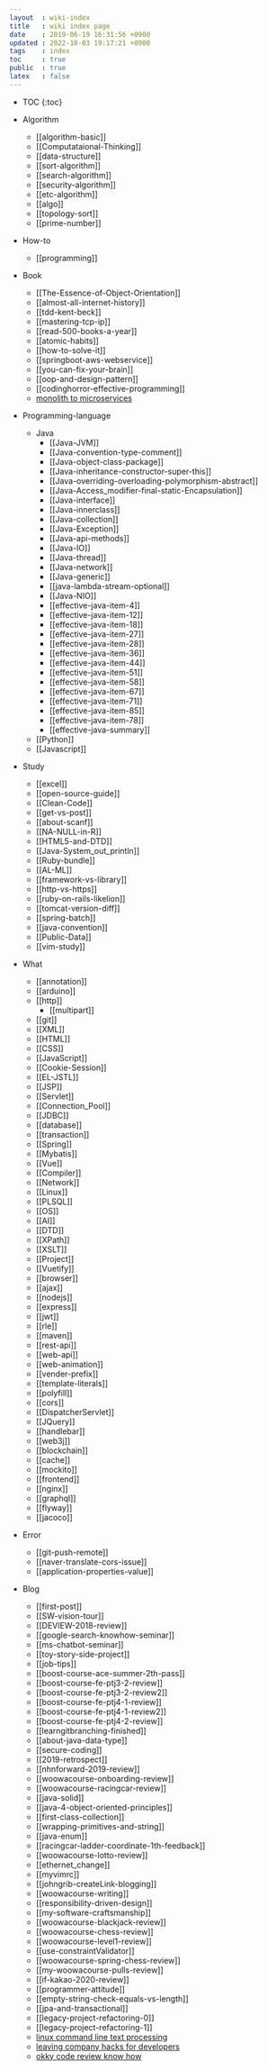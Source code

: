 ```yaml
---
layout  : wiki-index
title   : wiki index page
date    : 2019-06-19 16:31:56 +0900
updated : 2022-10-03 19:17:21 +0900
tags    : index
toc     : true
public  : true
latex   : false
---
```

* TOC
{:toc}

* Algorithm
    * [[algorithm-basic]]
    * [[Computataional-Thinking]]
    * [[data-structure]]
    * [[sort-algorithm]]
    * [[search-algorithm]]
    * [[security-algorithm]]
    * [[etc-algorithm]]
    * [[algo]]
    * [[topology-sort]]
    * [[prime-number]]
* How-to
    * [[programming]]
* Book
    * [[The-Essence-of-Object-Orientation]]
    * [[almost-all-internet-history]]
    * [[tdd-kent-beck]]
    * [[mastering-tcp-ip]]
    * [[read-500-books-a-year]]
    * [[atomic-habits]]
    * [[how-to-solve-it]]
    * [[springboot-aws-webservice]]
    * [[you-can-fix-your-brain]]
    * [[oop-and-design-pattern]]
    * [[codinghorror-effective-programming]]
    * [monolith to microservices](monolith-to-microservices)
* Programming-language
    * Java
        * [[Java-JVM]]
        * [[Java-convention-type-comment]]
        * [[Java-object-class-package]]
        * [[Java-inheritance-constructor-super-this]]
        * [[Java-overriding-overloading-polymorphism-abstract]]
        * [[Java-Access_modifier-final-static-Encapsulation]]
        * [[Java-interface]]
        * [[Java-innerclass]]
        * [[Java-collection]]
        * [[Java-Exception]]
        * [[Java-api-methods]]
        * [[Java-IO]]
        * [[Java-thread]]
        * [[Java-network]]
        * [[Java-generic]]
        * [[java-lambda-stream-optional]]
        * [[Java-NIO]]
        * [[effective-java-item-4]]
        * [[effective-java-item-12]]
        * [[effective-java-item-18]]
        * [[effective-java-item-27]]
        * [[effective-java-item-28]]
        * [[effective-java-item-36]]
        * [[effective-java-item-44]]
        * [[effective-java-item-51]]
        * [[effective-java-item-58]]
        * [[effective-java-item-67]]
        * [[effective-java-item-71]]
        * [[effective-java-item-85]]
        * [[effective-java-item-78]]
        * [[effective-java-summary]]
    * [[Python]]
    * [[Javascript]]
* Study
    * [[excel]]
    * [[open-source-guide]]
    * [[Clean-Code]]
    * [[get-vs-post]]
    * [[about-scanf]]
    * [[NA-NULL-in-R]]
    * [[HTML5-and-DTD]]
    * [[Java-System_out_println]]
    * [[Ruby-bundle]]
    * [[AL-ML]]
    * [[framework-vs-library]]
    * [[http-vs-https]]
    * [[ruby-on-rails-likelion]]
    * [[tomcat-version-diff]]
    * [[spring-batch]]
    * [[java-convention]]
    * [[Public-Data]]
    * [[vim-study]]
* What
    * [[annotation]]
    * [[arduino]]
    * [[http]]
        * [[multipart]]
    * [[git]]
    * [[XML]]
    * [[HTML]]
    * [[CSS]]
    * [[JavaScript]]
    * [[Cookie-Session]]
    * [[EL-JSTL]]
    * [[JSP]]
    * [[Servlet]]
    * [[Connection_Pool]]
    * [[JDBC]]
    * [[database]]
    * [[transaction]]
    * [[Spring]]
    * [[Mybatis]]
    * [[Vue]]
    * [[Compiler]]
    * [[Network]]
    * [[Linux]]
    * [[PLSQL]]
    * [[OS]]
    * [[AI]]
    * [[DTD]]
    * [[XPath]]
    * [[XSLT]]
    * [[Project]]
    * [[Vuetify]]
    * [[browser]]
    * [[ajax]]
    * [[nodejs]]
    * [[express]]
    * [[jwt]]
    * [[rle]]
    * [[maven]]
    * [[rest-api]]
    * [[web-api]]
    * [[web-animation]]
    * [[vender-prefix]]
    * [[template-literals]]
    * [[polyfill]]
    * [[cors]]
    * [[DispatcherServlet]]
    * [[JQuery]]
    * [[handlebar]]
    * [[web3j]]
    * [[blockchain]]
    * [[cache]]
    * [[mockito]]
    * [[frontend]]
    * [[nginx]]
    * [[graphql]]
    * [[flyway]]
    * [[jacoco]]
* Error
    * [[git-push-remote]]
    * [[naver-translate-cors-issue]]
    * [[application-properties-value]]
* Blog
    * [[first-post]]
    * [[SW-vision-tour]]
    * [[DEVIEW-2018-review]]
    * [[google-search-knowhow-seminar]]
    * [[ms-chatbot-seminar]]
    * [[toy-story-side-project]]
    * [[job-tips]]
    * [[boost-course-ace-summer-2th-pass]]
    * [[boost-course-fe-ptj3-2-review]]
    * [[boost-course-fe-ptj3-2-review2]]
    * [[boost-course-fe-ptj4-1-review]]
    * [[boost-course-fe-ptj4-1-review2]]
    * [[boost-course-fe-ptj4-2-review]]
    * [[learngitbranching-finished]]
    * [[about-java-data-type]]
    * [[secure-coding]]
    * [[2019-retrospect]]
    * [[nhnforward-2019-review]]
    * [[woowacourse-onboarding-review]]
    * [[woowacourse-racingcar-review]]
    * [[java-solid]]
    * [[java-4-object-oriented-principles]]
    * [[first-class-collection]]
    * [[wrapping-primitives-and-string]]
    * [[java-enum]]
    * [[racingcar-ladder-coordinate-1th-feedback]]
    * [[woowacourse-lotto-review]]
    * [[ethernet_change]]
    * [[myvimrc]]
    * [[johngrib-createLink-blogging]]
    * [[woowacourse-writing]] 
    * [[responsibility-driven-design]]
    * [[my-software-craftsmanship]]
    * [[woowacourse-blackjack-review]]
    * [[woowacourse-chess-review]]
    * [[woowacourse-level1-review]]
    * [[use-constraintValidator]]
    * [[woowacourse-spring-chess-review]]
    * [[my-woowacourse-pulls-review]]
    * [[if-kakao-2020-review]]
    * [[programmer-attitude]]
    * [[empty-string-check-equals-vs-length]]
    * [[jpa-and-transactional]]
    * [[legacy-project-refactoring-0]]
    * [[legacy-project-refactoring-1]]
    * [linux command line text processing](linux-command-line-text-processing)
    * [leaving company hacks for developers](leaving-company-hacks-for-developers)
    * [okky code review know how](okky-code-review-know-how)
